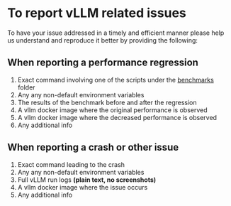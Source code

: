# To report vLLM related issues
To have your issue addressed in a timely and efficient manner please help us understand and reproduce it better by providing the following:
## When reporting a performance regression
1. Exact command involving one of the scripts under the [benchmarks](https://github.com/ROCm/vllm/tree/main/benchmarks) folder
1. Any any non-default environment variables
1. The results of the benchmark before and after the regression
1. A vllm docker image where the original performance is observed
1. A vllm docker image where the decreased performance is observed
1. Any additional info
## When reporting a crash or other issue
1. Exact command leading to the crash
1. Any any non-default environment variables
1. Full vLLM run logs **(plain text, no screenshots)**
1. A vllm docker image where the issue occurs
1. Any additional info